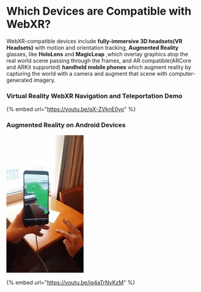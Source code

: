 # Which Devices are Compatible with WebXR?

WebXR-compatible devices include **fully-immersive 3D headsets\(VR Headsets\)** with motion and orientation tracking, **Augmented Reality** glasses, like **HoloLens** and **MagicLeap** ,which overlay graphics atop the real world scene passing through the frames, and AR compatible\(ARCore and ARKit supported\) **handheld mobile phones** which augment reality by capturing the world with a camera and augment that scene with computer-generated imagery.

### Virtual Reality WebXR Navigation and Teleportation Demo

{% embed url="https://youtu.be/qX-ZVknE0yo" %}

### Augmented Reality on Android Devices

![WebXR Demo](../.gitbook/assets/animated-gif-downsized_large%20%281%29.gif)

{% embed url="https://youtu.be/jg4aTrNvKzM" %}



